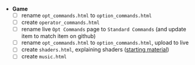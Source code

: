 - **Game**
  - [ ] rename `opt_commands.html` to `option_commands.html`
  - [ ] create `operator_commands.html`
  - [ ] rename live `Opt Commands` page to `Standard Commands` (and update item to match item on github)
  - [ ] rename `opt_commands.html` to `option_commands.html`, upload to live
  - [ ] create `shaders.html`, explaining shaders ([starting material](http://forum.toribash.com/showthread.php?t=208366))
  - [ ] create `music.html`
